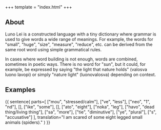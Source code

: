 +++
template = "index.html"
+++
## About

Luno Lei is a constructed language with a tiny dictionary
where grammar is used to give words a wide range of
meanings. For example, the words for "small", "huge", "size",
"measure", "reduce", etc. can be derived from the same root
word using simple grammatical rules.

In cases where word building is not enough, words are combined,
sometimes in poetic ways. There is no word for "sun", but it
could, for example, be expressed by saying "the light that nature holds"
(valosva luono lavopi) or simply "nature light" (luonovalosva)
depending on context.

## Examples

{{ sentence(
    parts=[
        ["mou", "stressed/calm"],
        ["ve", "less"],
        ["neo", "1", "nd"],
        [],
        ["ike", "some"],
        [],
        ["ato", "eight"],
        ["noka", "leg"],
        ["havo", "dead thing/living thing"],
        ["sa", "more"],
        ["tie", "diminutive"],
        ["ye", "plural"],
        ["s", "accusative"]
    ],
    translation="I am scared of some eight legged small animals (spiders)."
)
}}

